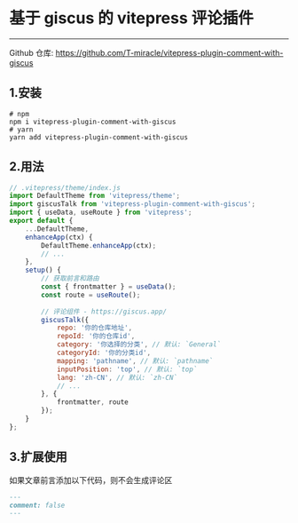# 基于 giscus 的 vitepress 评论插件

---

Github 仓库: https://github.com/T-miracle/vitepress-plugin-comment-with-giscus

## 1.安装

```shell
# npm
npm i vitepress-plugin-comment-with-giscus
# yarn
yarn add vitepress-plugin-comment-with-giscus
```

## 2.用法

```js
// .vitepress/theme/index.js
import DefaultTheme from 'vitepress/theme';
import giscusTalk from 'vitepress-plugin-comment-with-giscus';
import { useData, useRoute } from 'vitepress';
export default {
    ...DefaultTheme,
    enhanceApp(ctx) {
        DefaultTheme.enhanceApp(ctx);
        // ...
    },
    setup() {
        // 获取前言和路由
        const { frontmatter } = useData();
        const route = useRoute();
        
        // 评论组件 - https://giscus.app/
        giscusTalk({
            repo: '你的仓库地址',
            repoId: '你的仓库id',
            category: '你选择的分类', // 默认: `General`
            categoryId: '你的分类id',
            mapping: 'pathname', // 默认: `pathname`
            inputPosition: 'top', // 默认: `top`
            lang: 'zh-CN', // 默认: `zh-CN`
            // ...
        }, {
            frontmatter, route
        });
    }
};
```

## 3.扩展使用

如果文章前言添加以下代码，则不会生成评论区

```markdown
---
comment: false
---
```